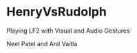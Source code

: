 HenryVsRudolph
==============

Playing LF2 with Visual and Audio Gestures


Neel Patel and Anil Vaitla